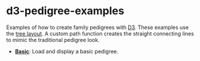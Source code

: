 # d3-pedigree-examples

Examples of how to create family pedigrees with [D3](http://d3js.org/). These examples
use the [tree layout](https://github.com/mbostock/d3/wiki/Tree-Layout). A custom
path function creates the straight connecting lines to mimic the traditional pedigree look.

* __[Basic](http://justincy.github.io/d3-pedigree-examples/basic.html)__: Load and display a basic pedigree.